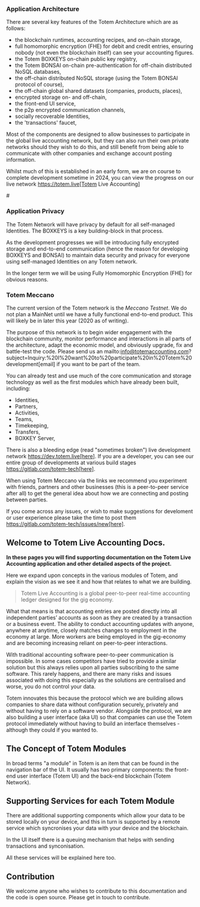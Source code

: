 

<h3> Application Architecture</h3>

There are several key features of the Totem Architecture which are as follows:

* the blockchain runtimes, accounting recipes, and on-chain storage, 
* full homomorphic encryption (FHE) for debit and credit entries, ensuring nobody (not even the blockchain itself) can see your  accounting figures.
* the Totem BOXKEYS on-chain public key registry, 
* the Totem BONSAI on-chain pre-authentication for off-chain distributed NoSQL databases,
* the off-chain distributed NoSQL storage (using the Totem BONSAI protocol of course), 
* the off-chain global shared datasets (companies, products, places), 
* encrypted storage on- and off-chain,
* the front-end UI service, 
* the p2p encrypted communication channels, 
* socially recoverable Identities,
* the 'transactions' faucet,

Most of the components are designed to allow businesses to participate in the global live accounting network, but they can also run their own private networks should they wish to do this, and still benefit from being able to communicate with other companies and exchange account posting information.

Whilst much of this is established in an early form, we are on course to complete development sometime in 2024, you can view the progress on our live network https://totem.live[Totem Live Accounting]

#<h3> Application Privacy</h3>

The Totem Network will have privacy by default for all self-managed Identities. The BOXKEYS is a key building-block in that process. 

As the development progresses we will be introducing fully encrypted storage and end-to-end communication (hence the reason for developing BOXKEYS and BONSAI) to maintain data security and privacy for everyone using self-managed Identities on any Totem network. 

In the longer term we will be using Fully Homomorphic Encryption (FHE) for obvious reasons.

<h3> Totem Meccano</h3>

The current version of the Totem network is the  *Meccano Testnet*. We do not plan a MainNet until we have a fully functional end-to-end product. This will likely be in later this year (2020 as of writing).

The purpose of this network is to begin wider engagement with the blockchain community, monitor performance and interactions in all parts of the architecture, adapt the economic model, and obviously upgrade, fix and battle-test the code. Please send us an mailto:info@totemaccounting.com?subject=Inquiry:%20I%20want%20to%20participate%20in%20Totem%20development[email] if you want to be part of the team.

You can already test and use much of the core communication and storage technology as well as the first modules which have already been built, including: 

* Identities,
* Partners,
* Activities,
* Teams,
* Timekeeping,
* Transfers, 
* BOXKEY Server,

There is also a bleeding edge (read "sometimes broken") live development network https://dev.totem.live[here]. If you are a developer, you can see our entire group of developments at various build stages https://gitlab.com/totem-tech[here].

When using Totem Meccano via the links we recommend you experiment with friends, partners and other businesses (this is a peer-to-peer service after all) to get the general idea about how we are connecting and posting between parties. 

If you come across any issues, or wish to make suggestions for develoment or user experience please take the time to post them https://gitlab.com/totem-tech/issues/new[here].


## Welcome to Totem Live Accounting Docs.

**In these pages you will find supporting documentation on the Totem Live Accounting application and other detailed aspects of the project.**

Here we expand upon concepts in the various modules of Totem, and explain the vision as we see it and how that relates to what we are building.

> Totem Live Accounting is a global peer-to-peer real-time accounting ledger designed for the gig economy. 

What that means is that accounting entries are posted directly into all independent parties’ accounts as soon as they are created by a transaction or a business event. The ability to conduct accounting updates with anyone, anywhere at anytime, closely matches changes to employment in the economy at large. More workers are being employed in the gig-economy and are becoming increasing reliant on peer-to-peer interactions.

With traditional accounting software peer-to-peer communication is impossible. In some cases competitors have tried to provide a similar solution but this always relies upon all parties subscribing to the same software. This rarely happens, and there are many risks and issues associated with doing this especially as the solutions are centralised and worse, you do not control your data. 

Totem innovates this because the protocol which we are building allows companies to share data without configuration securely, privately and without having to rely on a software vendor. Alongside the protocol, we are also building a user interface (aka UI) so that companies can use the Totem protocol immediately without having to build an interface themselves - although they could if you wanted to.

## The Concept of Totem Modules

In broad terms "a module" in Totem is an item that can be found in the navigation bar of the UI. It usually has two primary components: the front-end user interface (Totem UI) and the back-end blockchain (Totem Network).

## Supporting Services for each Totem Module

There are additional supporting components which allow your data to be stored locally on your device, and this in turn is supported by a remote service which syncronises your data with your device and the blockchain. 

In the UI itself there is a queuing mechanism that helps with sending transactions and synconisation.

All these services will be explained here too. 

## Contribution

We welcome anyone who wishes to contribute to this documentation and the code is open source. Please get in touch to contribute.